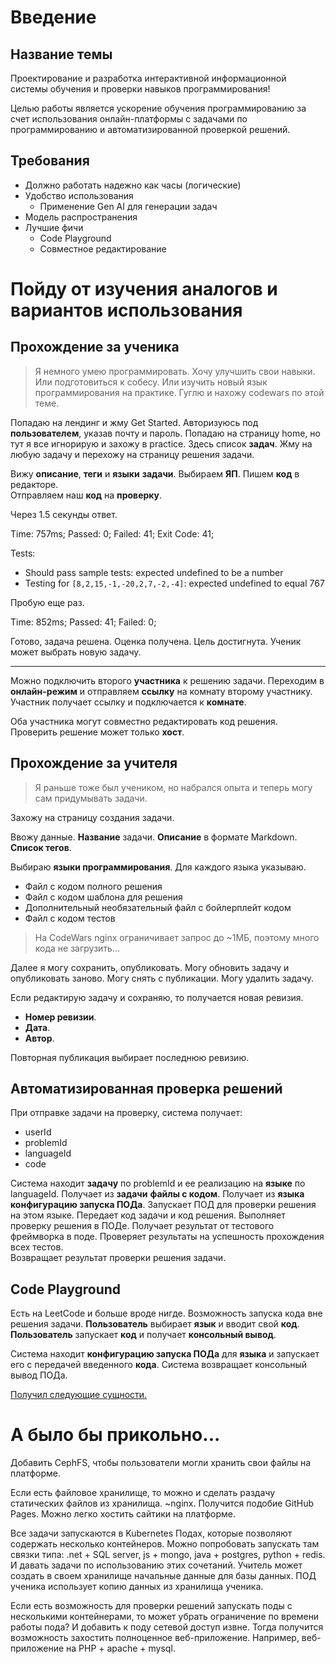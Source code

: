 # Введение

## Название темы

Проектирование и разработка интерактивной
информационной системы обучения
и проверки навыков программирования!

Целью работы является ускорение обучения программированию
за счет использования онлайн-платформы с задачами по программированию
и автоматизированной проверкой решений.

## Требования

- Должно работать надежно как часы (логические)
- Удобство использования
    - Применение Gen AI для генерации задач
- Модель распространения
- Лучшие фичи
    - Code Playground
    - Совместное редактирование

# Пойду от изучения аналогов и вариантов использования

## Прохождение за ученика

> Я немного умею программировать. Хочу улучшить свои навыки.
> Или подготовиться к собесу. Или изучить новый язык программирования на практике.
> Гуглю и нахожу codewars по этой теме.

Попадаю на лендинг и жму Get Started. Авторизуюсь под **пользователем**, указав почту и пароль.
Попадаю на страницу home, но тут я все игнорирую и захожу в practice.
Здесь список **задач**.
Жму на любую задачу и перехожу на страницу решения задачи.

Вижу **описание**, **теги** и **языки** **задачи**.
Выбираем **ЯП**. Пишем **код** в редакторе.  
Отправляем наш **код** на **проверку**.

Через 1.5 секунды ответ.

Time: 757ms; Passed: 0; Failed: 41; Exit Code: 41;

Tests:

- Should pass sample tests: expected undefined to be a number
- Testing for `[8,2,15,-1,-20,2,7,-2,-4]`: expected undefined to equal 767

Пробую еще раз.

Time: 852ms; Passed: 41; Failed: 0;

Готово, задача решена. Оценка получена. Цель достигнута. Ученик может выбрать новую задачу.

---
Можно подключить второго **участника** к решению задачи. 
Переходим в **онлайн-режим** и отправляем **ссылку** на комнату второму участнику. 
Участник получает ссылку и подключается к **комнате**.

Оба участника могут совместно редактировать код решения. 
Проверить решение может только **хост**.

## Прохождение за учителя

> Я раньше тоже был учеником, но набрался опыта и теперь могу сам придумывать задачи.

Захожу на страницу создания задачи.

Ввожу данные.
**Название** задачи.
**Описание** в формате Markdown.
**Список тегов**.

Выбираю **языки программирования**.
Для каждого языка указываю.

- Файл с кодом полного решения
- Файл с кодом шаблона для решения
- Дополнительный необязательный файл с бойлерплейт кодом
- Файл с кодом тестов

> На CodeWars nginx ограничивает запрос до ~1МБ, поэтому много кода не загрузить...

Далее я могу сохранить, опубликовать.
Могу обновить задачу и опубликовать заново.
Могу снять с публикации.
Могу удалить задачу.

Если редактирую задачу и сохраняю, то получается новая ревизия.

- **Номер ревизии**.
- **Дата**.
- **Автор**.

Повторная публикация выбирает последнюю ревизию.

## Автоматизированная проверка решений

При отправке задачи на проверку, система получает:

- userId
- problemId
- languageId
- code

Система находит **задачу** по problemId и ее реализацию на **языке** по languageId.
Получает из **задачи** **файлы с кодом**.
Получает из **языка** **конфигурацию запуска ПОДа**. 
Запускает ПОД для проверки решения на этом языке.
Передает код задачи и код решения. 
Выполняет проверку решения в ПОДе.
Получает результат от тестового фреймворка в поде.
Проверяет результаты на успешность прохождения всех тестов.  
Возвращает результат проверки решения задачи.


## Code Playground

Есть на LeetCode и больше вроде нигде.
Возможность запуска кода вне решения задачи.
**Пользователь** выбирает **язык** и вводит свой **код**.
**Пользователь** запускает **код** и получает **консольный вывод**.

Система находит **конфигурацию запуска ПОДа** для **языка** и запускает его с передачей введенного **кода**.
Система возвращает консольный вывод ПОДа.



[Получил следующие сущности.](domain2.md)

# А было бы прикольно...

Добавить CephFS, чтобы пользователи могли хранить свои файлы на платформе.

Если есть файловое хранилище, то можно и сделать раздачу статических файлов из хранилища. ~nginx.
Получится подобие GitHub Pages. Можно легко хостить сайтики на платформе.

Все задачи запускаются в Kubernetes Подах, которые позволяют содержать несколько контейнеров.
Можно попробовать запускать там связки типа: .net + SQL server, js + mongo, java + postgres, python + redis.
И давать задачи по использованию этих сочетаний.
Учитель может создать в своем хранилище начальные данные для базы данных.
ПОД ученика использует копию данных из хранилища ученика.

Если есть возможность для проверки решений запускать поды с несколькими контейнерами, то может убрать ограничение по
времени работы пода?
И добавить к поду сетевой доступ извне. Тогда получится возможность захостить полноценное веб-приложение.
Например, веб-приложение на PHP + apache + mysql.

